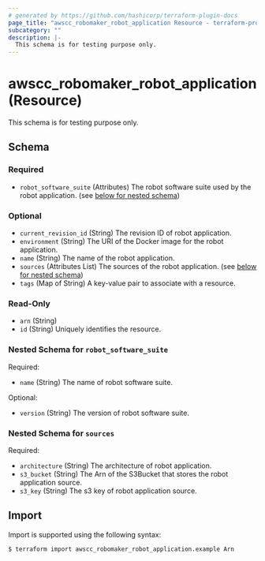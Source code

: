 ```yaml
---
# generated by https://github.com/hashicorp/terraform-plugin-docs
page_title: "awscc_robomaker_robot_application Resource - terraform-provider-awscc"
subcategory: ""
description: |-
  This schema is for testing purpose only.
---
```


# awscc_robomaker_robot_application (Resource)

This schema is for testing purpose only.



<!-- schema generated by tfplugindocs -->
## Schema

### Required

- `robot_software_suite` (Attributes) The robot software suite used by the robot application. (see [below for nested schema](#nestedatt--robot_software_suite))

### Optional

- `current_revision_id` (String) The revision ID of robot application.
- `environment` (String) The URI of the Docker image for the robot application.
- `name` (String) The name of the robot application.
- `sources` (Attributes List) The sources of the robot application. (see [below for nested schema](#nestedatt--sources))
- `tags` (Map of String) A key-value pair to associate with a resource.

### Read-Only

- `arn` (String)
- `id` (String) Uniquely identifies the resource.

<a id="nestedatt--robot_software_suite"></a>
### Nested Schema for `robot_software_suite`

Required:

- `name` (String) The name of robot software suite.

Optional:

- `version` (String) The version of robot software suite.


<a id="nestedatt--sources"></a>
### Nested Schema for `sources`

Required:

- `architecture` (String) The architecture of robot application.
- `s3_bucket` (String) The Arn of the S3Bucket that stores the robot application source.
- `s3_key` (String) The s3 key of robot application source.

## Import

Import is supported using the following syntax:

```shell
$ terraform import awscc_robomaker_robot_application.example Arn
```

